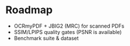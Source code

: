 # Roadmap

- OCRmyPDF + JBIG2 (MRC) for scanned PDFs
- SSIM/LPIPS quality gates (PSNR is available)
- Benchmark suite & dataset
